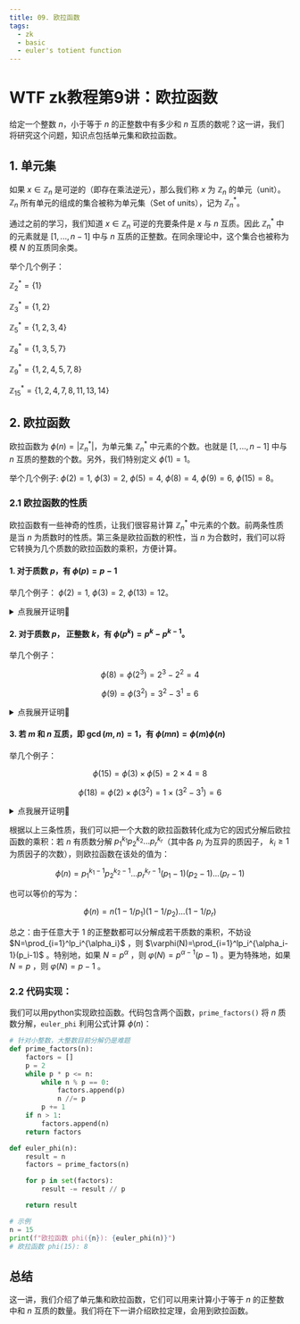 ```yaml
---
title: 09. 欧拉函数
tags:
  - zk
  - basic
  - euler's totient function 
---
```


# WTF zk教程第9讲：欧拉函数

给定一个整数 $n$，小于等于 $n$ 的正整数中有多少和 $n$ 互质的数呢？这一讲，我们将研究这个问题，知识点包括单元集和欧拉函数。

## 1. 单元集

如果 $x \in \mathbb{Z}_n$ 是可逆的（即存在乘法逆元），那么我们称 $x$ 为 $\mathbb{Z}_n$ 的单元（unit）。 $\mathbb{Z}_n$ 所有单元的组成的集合被称为单元集（Set of units），记为 $\mathbb{Z}_n^*$。

通过之前的学习，我们知道 $x \in \mathbb{Z}_n$ 可逆的充要条件是 $x$ 与 $n$ 互质。因此 $\mathbb{Z}_n^*$ 中的元素就是 $[1, ..., n-1]$ 中与 $n$ 互质的正整数。在同余理论中，这个集合也被称为模 $N$ 的互质同余类。

举个几个例子：

$\mathbb{Z}^*_2 = \{1\}$

$\mathbb{Z}^*_3 = \{1,2\}$

$\mathbb{Z}^*_5 = \{1, 2, 3, 4\}$

$\mathbb{Z}^*_8 = \{1, 3, 5, 7\}$

$\mathbb{Z}^*_9 = \{1, 2, 4, 5, 7, 8\}$

$\mathbb{Z}^*_{15} = \{1, 2, 4, 7, 8, 11, 13, 14\}$

## 2. 欧拉函数

欧拉函数为 $\phi(n) = \left| \mathbb{Z}_n^* \right|$，为单元集 $\mathbb{Z}_n^*$ 中元素的个数。也就是 $[1, ..., n-1]$ 中与 $n$ 互质的整数的个数。另外，我们特别定义 $\phi(1) = 1$。

举个几个例子: $\phi(2) = 1$, $\phi(3) = 2$, $\phi(5) = 4$, $\phi(8) = 4$, $\phi(9) = 6$, $\phi(15) = 8$。

### 2.1 欧拉函数的性质

欧拉函数有一些神奇的性质，让我们很容易计算 $\mathbb{Z}_n^*$ 中元素的个数。前两条性质是当 $n$ 为质数时的性质。第三条是欧拉函数的积性，当 $n$ 为合数时，我们可以将它转换为几个质数的欧拉函数的乘积，方便计算。

#### 1. 对于质数 $p$，有 $\phi(p) = p-1$

举几个例子： $\phi(2) = 1$, $\phi(3)=2$, $\phi(13)=12$。

<details><summary>点我展开证明👀</summary>

由于 $p$ 为质数，所以任意 $x \in \mathbb{Z}_p$ 都与 $p$ 互质，也就是 $[1, ..., p-1]$，共 $p-1$ 个元素。

</details>

#### 2. 对于质数 $p$， 正整数 $k$，有 $\phi(p^k) = p^k - p ^{k-1}$。

举几个例子： 

$$
\phi(8)= \phi(2^3) = 2^3 - 2^2 = 4
$$

$$
\phi(9)=\phi(3^2) = 3^2 - 3^1 = 6
$$

<details><summary>点我展开证明👀</summary>

在 $[1, ..., p^k]$ 中共有 $p^k$ 个元素。由于 $p$ 为质数，因此其中仅有 $p$ 的倍数 $[p, 2p, 3p, ..., p^k -p, p^k]$ 可以被 $p$ 整除，不与 $p$ 互质。所以，每 $p$ 个数中，仅有 $1$ 个数不与 $p$ 互质，这样的数总共有 $p^k / p = p^{k-1}$ 个。因此，与 $p$ 互质的数共有 $p^k - p ^{k-1}$ 个， $\phi(p^k) = p^k - p ^{k-1}$。

</details>

#### 3. 若 $m$ 和 $n$ 互质，即 $\gcd(m,n)=1$，有 $\phi(mn) = \phi(m)\phi(n)$

举几个例子： 
    
$$
\phi(15)= \phi(3) \times \phi(5) = 2 \times 4 = 8
$$

$$
\phi(18)= \phi(2) \times \phi(3^2) = 1 \times (3^2 - 3^1) = 6
$$

<details><summary>点我展开证明👀</summary>

我们要证明 ${ \mathbb{Z}_{mn}^* }$ 和 $\mathbb{Z}_m^* \times \mathbb{Z}_n^*$ 存在双射关系，即 ${\mathbb{Z}_{mn}^*}$ 和 $\mathbb{Z}_m^* \times \mathbb{Z}_n^*$ 的元素一一对应，那么他们的元素个数就是相等的。而左边元素的个数是 $\phi(mn)$，右边的是 $\phi(m)\phi(n)$，因此 $\phi(mn) = \phi(m)\phi(n)$。

我们建立一个映射关系 $f: \mathbb{Z}_{mn}^* \to{\mathbb{Z}_m^* \times \mathbb{Z}_n^*}$，它对模 $m$ 和模 $n$ 的余数 $a, b$ 都是唯一确定的，所以这个映射是定义明确的。

**满射**: 由于 $m$ 和 $n$ 互质，通过中国剩余定理，我们知道对于任意的 $(a, b) \in \mathbb{Z}_m^* \times \mathbb{Z}_n^*$，考虑同余方程系统：

$x \equiv a \pmod{m}$

$x \equiv b \pmod{n}$

，有唯一解 $x$。因此，对于 $\mathbb{Z}_m^* \times \mathbb{Z}_n^*$ 中的任意元素，都存在一个 $x$ 使得 $f(x) = (a, b)$。因此 $f$ 是满射，也就是说映射覆盖了整个集合 $\mathbb{Z}_m^* \times \mathbb{Z}_n^*$。

**单射**: 假设有两个不同的元素 $x_1$ 和 $x_2$。就有 $f(x_1) = f(x_2)$，也就是 

$(x_1 \mod m, x_1 \mod n) = (x_2 \mod m, x_2 \mod n)$

这意味着 $x_1 \equiv x_2 \pmod{m}$ 且 $x_1 \equiv x_2 \pmod{n}$。因此有 $x_1 \equiv x_2 \pmod{mn}$。因此，$x_1$ 和 $x_2$ 在模 $mn$ 下是相等的，证明了 $f$ 是单射。

由于 $f$ 既是满射又是单射，则 $f$ 是双射。因此 ${\mathbb{Z}_{mn}^*}$ 和 $\mathbb{Z}_m^* \times \mathbb{Z}_n^*$ 存在双射关系，它们的元素一一对应，有 $\phi(mn) = \phi(m)\phi(n)$。

</details>


根据以上三条性质，我们可以把一个大数的欧拉函数转化成为它的因式分解后欧拉函数的乘积：若 $n$ 有质数分解 $p_1^{k_1}p_2^{k_2}...p_r^{k_r}$（其中各 $p_{i}$ 为互异的质因子， $k_i \ge 1$ 为质因子的次数），则欧拉函数在该处的值为：

$$
\phi(n)= p_1^{k_1-1}p_2^{k_2-1}...p_r^{k_r-1} (p_1 - 1) (p_2 -1)...(p_r-1) 
$$

也可以等价的写为：

$$
\phi(n)= n (1 - 1/p_1) (1 -1/p_2)...(1-1/p_r) 
$$

总之：由于任意大于 $1$ 的正整数都可以分解成若干质数的乘积，不妨设 $N=\prod_{i=1}^lp_i^{\alpha_i}$ ，则 $\varphi(N)=\prod_{i=1}^lp_i^{\alpha_i-1}(p_i-1)$ 。特别地，如果 $N=p^\alpha$ ，则 $\varphi(N)=p^{\alpha-1}(p-1)$ 。更为特殊地，如果 $N=p$ ，则 $\varphi(N)=p-1$ 。

### 2.2 代码实现：

我们可以用python实现欧拉函数。代码包含两个函数，`prime_factors()` 将 $n$ 质数分解，`euler_phi` 利用公式计算 $\phi(n)$：

```python
# 针对小整数，大整数目前分解仍是难题
def prime_factors(n):
    factors = []
    p = 2
    while p * p <= n:
        while n % p == 0:
            factors.append(p)
            n //= p
        p += 1
    if n > 1:
        factors.append(n)
    return factors

def euler_phi(n):
    result = n
    factors = prime_factors(n)

    for p in set(factors):
        result -= result // p

    return result

# 示例
n = 15
print(f"欧拉函数 phi({n}): {euler_phi(n)}")
# 欧拉函数 phi(15): 8
```

## 总结

这一讲，我们介绍了单元集和欧拉函数，它们可以用来计算小于等于 $n$ 的正整数中和 $n$ 互质的数量。我们将在下一讲介绍欧拉定理，会用到欧拉函数。
